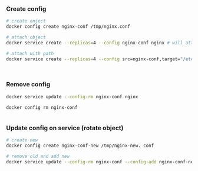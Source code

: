 ### Create config

```bash
# create onject
docker config create nginx-conf /tmp/nginx.conf

# attach object
docker service create --replicas=4 --config nginx-conf nginx # will attach to every CT at /nginx.conf

# attach with path
docker service create --replicas=4 --config src=nginx-conf,target="/etc/nginx/nginx.conf" nginx



```

### Remove config

```bash
docker service update --config-rm nginx-conf nginx

docker config rm nginx-conf


```

### Update config on service (rotate object)

```bash
# create new
docker config create nginx-conf-new /tmp/nginx-new. conf

# remove old and add new
docker service update --config-rm nginx-conf --config-add nginx-conf-new nginx

```

